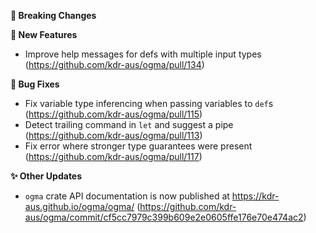 **🛑 Breaking Changes**

**🔬 New Features**
- Improve help messages for defs with multiple input types
    (https://github.com/kdr-aus/ogma/pull/134)

**🐛 Bug Fixes**
- Fix variable type inferencing when passing variables to `def`s (https://github.com/kdr-aus/ogma/pull/115)
- Detect trailing command in `let` and suggest a pipe (https://github.com/kdr-aus/ogma/pull/113)
- Fix error where stronger type guarantees were present (https://github.com/kdr-aus/ogma/pull/117)

**✨ Other Updates**
- `ogma` crate API documentation is now published at https://kdr-aus.github.io/ogma/ogma/ (https://github.com/kdr-aus/ogma/commit/cf5cc7979c399b609e2e0605ffe176e70e474ac2)
